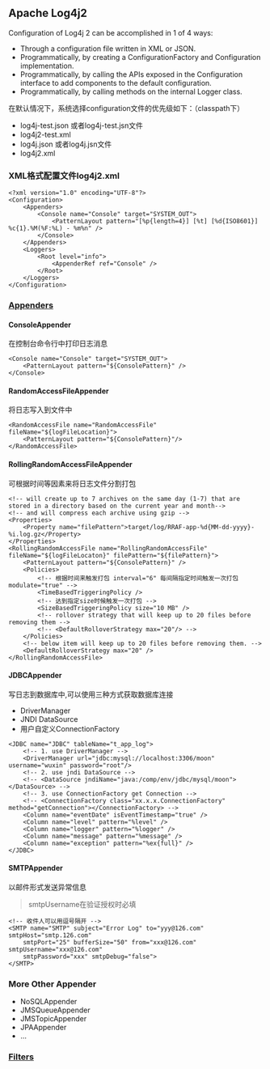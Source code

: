 ## Apache Log4j2

Configuration of Log4j 2 can be accomplished in 1 of 4 ways:
<ul>
<li>Through a configuration file written in XML or JSON.</li>
<li>Programmatically, by creating a ConfigurationFactory and Configuration implementation.</li>
<li>Programmatically, by calling the APIs exposed in the Configuration interface to add components to the default configuration.</li>
<li>Programmatically, by calling methods on the internal Logger class.</li>
</ul>

在默认情况下，系统选择configuration文件的优先级如下：（classpath下）
<ul>
<li>log4j-test.json 或者log4j-test.jsn文件
<li>log4j2-test.xml
<li>log4j.json 或者log4j.jsn文件
<li>log4j2.xml
</ul>

### XML格式配置文件log4j2.xml

	<?xml version="1.0" encoding="UTF-8"?>
	<Configuration>
		<Appenders>
			<Console name="Console" target="SYSTEM_OUT">
				<PatternLayout pattern="[%p{length=4}] [%t] [%d{ISO8601}] %c{1}.%M(%F:%L) - %m%n" />
			</Console>
		</Appenders>
		<Loggers>
			<Root level="info">
				<AppenderRef ref="Console" />
			</Root>
		</Loggers>
	</Configuration>
  
### [Appenders](http://logging.apache.org/log4j/2.x/manual/appenders.html)

#### ConsoleAppender

在控制台命令行中打印日志消息

	<Console name="Console" target="SYSTEM_OUT">
		<PatternLayout pattern="${ConsolePattern}" />
	</Console>
		
#### RandomAccessFileAppender 	

将日志写入到文件中

	<RandomAccessFile name="RandomAccessFile" fileName="${logFileLocation}">
		<PatternLayout pattern="${ConsolePattern}"/>
	</RandomAccessFile>

#### RollingRandomAccessFileAppender 

可根据时间等因素来将日志文件分割打包

	<!-- will create up to 7 archives on the same day (1-7) that are stored in a directory based on the current year and month-->
	<!-- and will compress each archive using gzip -->
	<Properties>
		<Property name="filePattern">target/log/RRAF-app-%d{MM-dd-yyyy}-%i.log.gz</Property>
	</Properties>
	<RollingRandomAccessFile name="RollingRandomAccessFile" fileName="${logFileLocaton}" filePattern="${filePattern}">
		<PatternLayout pattern="${ConsolePattern}" />
		<Policies>
			<!-- 根据时间来触发打包 interval="6" 每间隔指定时间触发一次打包 modulate="true" -->
			<TimeBasedTriggeringPolicy />
			<!-- 达到指定size时候触发一次打包 -->
			<SizeBasedTriggeringPolicy size="10 MB" />
			<!-- rollover strategy that will keep up to 20 files before removing them -->
			<!-- <DefaultRolloverStrategy max="20"/> -->
		</Policies>
		<!-- below item will keep up to 20 files before removing them. -->
		<DefaultRolloverStrategy max="20" />
	</RollingRandomAccessFile>
	
#### JDBCAppender

写日志到数据库中,可以使用三种方式获取数据库连接

<ul>
<li>DriverManager
<li>JNDI DataSource
<li>用户自定义ConnectionFactory
</ul>
		
	<JDBC name="JDBC" tableName="t_app_log">
		<!-- 1. use DriverManager -->
		<DriverManager url="jdbc:mysql://localhost:3306/moon" username="wuxin" password="root"/>
		<!-- 2. use jndi DataSource -->
		<!-- <DataSource jndiName="java:/comp/env/jdbc/mysql/moon"></DataSource> -->
		<!-- 3. use ConnectionFactory get Connection -->
		<!-- <ConnectionFactory class="xx.x.x.ConnectionFactory" method="getConnection"></ConnectionFactory> -->
		<Column name="eventDate" isEventTimestamp="true" />
	    <Column name="level" pattern="%level" />
	    <Column name="logger" pattern="%logger" />
	    <Column name="message" pattern="%message" />
	    <Column name="exception" pattern="%ex{full}" />
	</JDBC>

#### SMTPAppender

以邮件形式发送异常信息

>smtpUsername在验证授权时必填

	<!-- 收件人可以用逗号隔开 -->
	<SMTP name="SMTP" subject="Error Log" to="yyy@126.com" smtpHost="smtp.126.com"
		smtpPort="25" bufferSize="50" from="xxx@126.com" smtpUsername="xxx@126.com"
		smtpPassword="xxx" smtpDebug="false">
	</SMTP>

### More Other Appender
<ul>
<li>NoSQLAppender
<li>JMSQueueAppender
<li>JMSTopicAppender
<li>JPAAppender
<li>...
</ul>
		
### [Filters](http://logging.apache.org/log4j/2.x/manual/filters.html)		  
